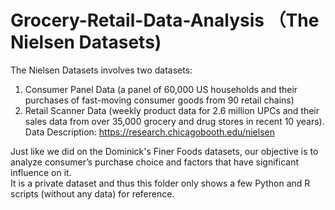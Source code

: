 # Grocery-Retail-Data-Analysis （The Nielsen Datasets)

The Nielsen Datasets involves two datasets:     
1) Consumer Panel Data (a panel of 60,000 US households and their purchases of fast-moving consumer goods from 90 retail chains)      
2) Retail Scanner Data (weekly product data for 2.6 million UPCs and their sales data from over 35,000 grocery and drug stores in recent 10 years).      
Data Description: https://research.chicagobooth.edu/nielsen

Just like we did on the Dominick's Finer Foods datasets, our objective is to analyze consumer’s purchase choice and factors that have significant influence on it.    
It is a private dataset and thus this folder only shows a few Python and R scripts (without any data) for reference.

